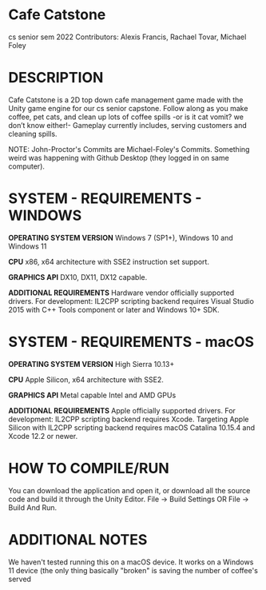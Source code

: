 # Cafe Catstone #
cs senior sem 2022 
Contributors: Alexis Francis, Rachael Tovar, Michael Foley

# DESCRIPTION #
Cafe Catstone is a 2D top down cafe management game made with the Unity game engine for our cs senior capstone. Follow along as you make coffee, pet cats, and clean up lots of coffee spills -or is it cat vomit? we don’t know either!- Gameplay currently includes, serving customers and cleaning spills. 

NOTE: John-Proctor's Commits are Michael-Foley's Commits. Something weird was happening with Github Desktop (they logged in on same computer).

# SYSTEM - REQUIREMENTS - WINDOWS #
**OPERATING SYSTEM VERSION**
Windows 7 (SP1+), Windows 10 and Windows 11

**CPU**
x86, x64 architecture with SSE2 instruction set support.

**GRAPHICS API**
DX10, DX11, DX12 capable.

**ADDITIONAL REQUIREMENTS**
Hardware vendor officially supported drivers.
For development: IL2CPP scripting backend requires Visual Studio 2015 with C++ Tools component or later and Windows 10+ SDK.

# SYSTEM - REQUIREMENTS - macOS #
**OPERATING SYSTEM VERSION**
High Sierra 10.13+

**CPU**
Apple Silicon, x64 architecture with SSE2.

**GRAPHICS API**
Metal capable Intel and AMD GPUs

**ADDITIONAL REQUIREMENTS**
Apple officially supported drivers.
For development: IL2CPP scripting backend requires Xcode. Targeting Apple Silicon with IL2CPP scripting backend requires macOS Catalina 10.15.4 and Xcode 12.2 or newer.

# HOW TO COMPILE/RUN #
You can download the application and open it, or download all the source code and build it through the Unity Editor. File -> Build Settings OR File -> Build And Run.

# ADDITIONAL NOTES # 
We haven't tested running this on a macOS device. It works on a Windows 11 device (the only thing basically "broken" is saving the number of coffee's served
